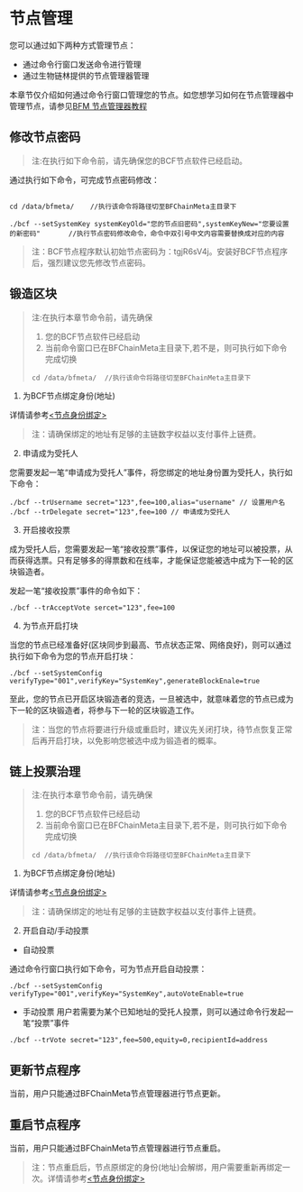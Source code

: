 # 节点管理

您可以通过如下两种方式管理节点：

- 通过命令行窗口发送命令进行管理
- 通过生物链林提供的节点管理器管理

本章节仅介绍如何通过命令行窗口管理您的节点。如您想学习如何在节点管理器中管理节点，请参见[BFM 节点管理器教程](https://serviceapi.instinct.one/marketplace/public/file/ext?path=/default/NodeManagerOperationManual.pdf)


## 修改节点密码

> 注:在执行如下命令前，请先确保您的BCF节点软件已经启动。



通过执行如下命令，可完成节点密码修改：

```

cd /data/bfmeta/    //执行该命令将路径切至BFChainMeta主目录下

./bcf --setSystemKey systemKeyOld="您的节点旧密码",systemKeyNew="您要设置的新密码"       //执行节点密码修改命令，命令中双引号中文内容需要替换成对应的内容

```

> 注：BCF节点程序默认初始节点密码为：tgjR6sV4j。安装好BCF节点程序后，强烈建议您先修改节点密码。

## 锻造区块

> 注:在执行本章节命令前，请先确保
>    1. 您的BCF节点软件已经启动
>    2. 当前命令窗口已在BFChainMeta主目录下,若不是，则可执行如下命令完成切换
>    
>    ```
>    cd /data/bfmeta/  //执行该命令将路径切至BFChainMeta主目录下
>    ```

1. 为BCF节点绑定身份(地址)

详情请参考[\<节点身份绑定\>](/zh/教程/PC全节点教程/Linux/authorize.md#节点身份绑定)

> 注：请确保绑定的地址有足够的主链数字权益以支付事件上链费。

2. 申请成为受托人

您需要发起一笔“申请成为受托人”事件，将您绑定的地址身份置为受托人，执行如下命令：

```
./bcf --trUsername secret="123",fee=100,alias="username" // 设置用户名
./bcf --trDelegate secret="123",fee=100 // 申请成为受托人
```
3. 开启接收投票

成为受托人后，您需要发起一笔“接收投票”事件，以保证您的地址可以被投票，从而获得选票。只有足够多的得票数和在线率，才能保证您能被选中成为下一轮的区块锻造者。

发起一笔“接收投票”事件的命令如下：

```
./bcf --trAcceptVote sercet="123",fee=100

```

4. 为节点开启打块

当您的节点已经准备好(区块同步到最高、节点状态正常、网络良好)，则可以通过执行如下命令为您的节点开启打块：

```
./bcf --setSystemConfig verifyType="001",verifyKey="SystemKey",generateBlockEnale=true

```
至此，您的节点已开启区块锻造者的竞选，一旦被选中，就意味着您的节点已成为下一轮的区块锻造者，将参与下一轮的区块锻造工作。

> 注：当您的节点将要进行升级或重启时，建议先关闭打块，待节点恢复正常后再开启打块，以免影响您被选中成为锻造者的概率。



## 链上投票治理

> 注:在执行本章节命令前，请先确保
>    1. 您的BCF节点软件已经启动
>    2. 当前命令窗口已在BFChainMeta主目录下,若不是，则可执行如下命令完成切换
>    
>    ```
>    cd /data/bfmeta/  //执行该命令将路径切至BFChainMeta主目录下
>    ```

1. 为BCF节点绑定身份(地址)

详情请参考[\<节点身份绑定\>](/zh/教程/PC全节点教程/Linux/authorize.md#节点身份绑定)

> 注：请确保绑定的地址有足够的主链数字权益以支付事件上链费。

2. 开启自动/手动投票

- 自动投票

通过命令行窗口执行如下命令，可为节点开启自动投票：

```
./bcf --setSystemConfig verifyType="001",verifyKey="SystemKey",autoVoteEnable=true

```

- 手动投票
用户若需要为某个已知地址的受托人投票，则可以通过命令行发起一笔“投票”事件

```
./bcf --trVote secret="123",fee=500,equity=0,recipientId=address

```




## 更新节点程序

当前，用户只能通过BFChainMeta节点管理器进行节点更新。




## 重启节点程序

当前，用户只能通过BFChainMeta节点管理器进行节点重启。

> 注：节点重启后，节点原绑定的身份(地址)会解绑，用户需要重新再绑定一次。详情请参考[\<节点身份绑定\>](/zh/教程/PC全节点教程/Linux/authorize.md#节点身份绑定)
